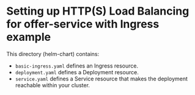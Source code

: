 # Setting up HTTP(S) Load Balancing for offer-service with Ingress example



This directory (helm-chart) contains:

- `basic-ingress.yaml` defines an Ingress resource.
- `deployment.yaml` defines a Deployment resource.
- `service.yaml` defines a Service resource that makes the deployment reachable within your cluster.

